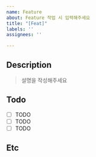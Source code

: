 ```yaml
---
name: Feature
about: Feature 작업 시 입력해주세요
title: "[Feat]"
labels: ''
assignees: ''

---
```


## Description

> 설명을 작성해주세요

## Todo

- [ ] TODO
- [ ] TODO
- [ ] TODO

## Etc
